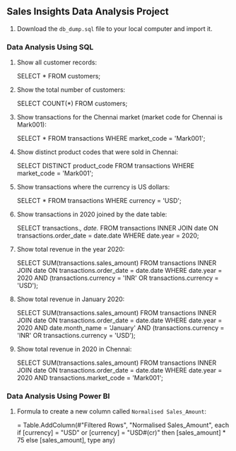 ## Sales Insights Data Analysis Project

1. Download the `db_dump.sql` file to your local computer and import it.

### Data Analysis Using SQL

1. Show all customer records:
   
   SELECT * FROM customers;
  

2. Show the total number of customers:
  
   SELECT COUNT(*) FROM customers;
   

3. Show transactions for the Chennai market (market code for Chennai is Mark001):
   
   SELECT * FROM transactions WHERE market_code = 'Mark001';
  

4. Show distinct product codes that were sold in Chennai:
  
   SELECT DISTINCT product_code FROM transactions WHERE market_code = 'Mark001';
  

5. Show transactions where the currency is US dollars:
   
   SELECT * FROM transactions WHERE currency = 'USD';
 

6. Show transactions in 2020 joined by the date table:
  
   SELECT transactions.*, date.*
   FROM transactions
   INNER JOIN date ON transactions.order_date = date.date
   WHERE date.year = 2020;
  

7. Show total revenue in the year 2020:
   
   SELECT SUM(transactions.sales_amount)
   FROM transactions
   INNER JOIN date ON transactions.order_date = date.date
   WHERE date.year = 2020 AND (transactions.currency = 'INR' OR transactions.currency = 'USD');
   

8. Show total revenue in January 2020:
   
   SELECT SUM(transactions.sales_amount)
   FROM transactions
   INNER JOIN date ON transactions.order_date = date.date
   WHERE date.year = 2020 AND date.month_name = 'January' AND (transactions.currency = 'INR' OR transactions.currency = 'USD');
   

9. Show total revenue in 2020 in Chennai:
   
   SELECT SUM(transactions.sales_amount)
   FROM transactions
   INNER JOIN date ON transactions.order_date = date.date
   WHERE date.year = 2020 AND transactions.market_code = 'Mark001';
 

### Data Analysis Using Power BI

1. Formula to create a new column called `Normalised Sales_Amount`:
   
   = Table.AddColumn(#"Filtered Rows", "Normalised Sales_Amount", each if [currency] = "USD" or [currency] = "USD#(cr)" then [sales_amount] * 75 else [sales_amount], type any)
  
